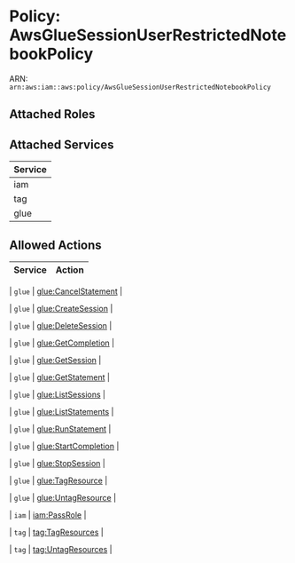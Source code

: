 # Policy: AwsGlueSessionUserRestrictedNotebookPolicy

ARN: `arn:aws:iam::aws:policy/AwsGlueSessionUserRestrictedNotebookPolicy`

## Attached Roles

## Attached Services

| Service |
|---------|
| iam |
| tag |
| glue |

## Allowed Actions

| Service | Action |
|:-------:|--------|

| `glue` | [glue:CancelStatement](../actions.md#glue:cancelstatement) |

| `glue` | [glue:CreateSession](../actions.md#glue:createsession) |

| `glue` | [glue:DeleteSession](../actions.md#glue:deletesession) |

| `glue` | [glue:GetCompletion](../actions.md#glue:getcompletion) |

| `glue` | [glue:GetSession](../actions.md#glue:getsession) |

| `glue` | [glue:GetStatement](../actions.md#glue:getstatement) |

| `glue` | [glue:ListSessions](../actions.md#glue:listsessions) |

| `glue` | [glue:ListStatements](../actions.md#glue:liststatements) |

| `glue` | [glue:RunStatement](../actions.md#glue:runstatement) |

| `glue` | [glue:StartCompletion](../actions.md#glue:startcompletion) |

| `glue` | [glue:StopSession](../actions.md#glue:stopsession) |

| `glue` | [glue:TagResource](../actions.md#glue:tagresource) |

| `glue` | [glue:UntagResource](../actions.md#glue:untagresource) |

| `iam` | [iam:PassRole](../actions.md#iam:passrole) |

| `tag` | [tag:TagResources](../actions.md#tag:tagresources) |

| `tag` | [tag:UntagResources](../actions.md#tag:untagresources) |

